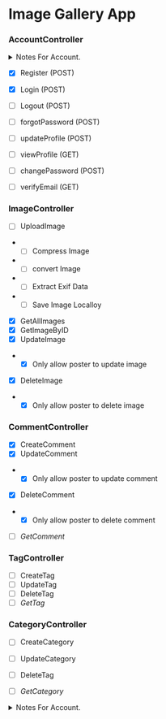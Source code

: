 # Image Gallery App


### AccountController

<details> <summary>Notes For Account.</summary>
<h2>Create react Front for the Routes made</h2>	
</details>

-	[x] Register (POST)
-	[x] Login (POST)
-	[ ] Logout (POST)
-	[ ] forgotPassword (POST)
-	[ ] updateProfile (POST)
-	[ ] viewProfile (GET)
-	[ ] changePassword (POST)
-	[ ] verifyEmail (GET)


### ImageController

-	[ ] UploadImage
-	*	[ ] Compress Image
-	*	[ ] convert Image
-	*	[ ] Extract Exif Data
-	*	[ ] Save Image Localloy
-	[x] GetAllImages
-	[x] GetImageByID
-	[x] UpdateImage
-	*	[x] Only allow poster to update image
-	[x] DeleteImage
-	*	[x] Only allow poster to delete image

### CommentController

-	[x] CreateComment
-	[x] UpdateComment
-	*	[x] Only allow poster to update comment
-	[x] DeleteComment
-	*	[x] Only allow poster to delete comment
-	[ ] *GetComment*

### TagController

-	[ ] CreateTag
-	[ ] UpdateTag
-	[ ] DeleteTag
-	[ ] *GetTag*

### CategoryController

-	[ ] CreateCategory
-	[ ] UpdateCategory
-	[ ] DeleteTag
-	[ ] *GetCategory*


<details> <summary>Notes For Account.</summary>

<h2>Create react Front for the Routes made</h2>	

</details>